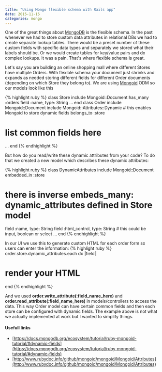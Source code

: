 ```yaml
---
title: "Using Mongo flexible schema with Rails app"
date: 2015-11-15
categories: mongo
---
```


One of the great things about [MongoDB](https://www.mongodb.org/) is the flexible schema.  In the past whenever we had to store custom data attributes in relational DBs we had to create separate lookup tables.  There would be a preset number of these custom fields with specific data types and separately we stored what their labels should be.  Or we would create tables for key/value pairs and do complex lookups.  It was a pain.  That's where flexible schema is great.

Let's say you are building an online shopping mall where different Stores have multiple Orders.  With flexible schema your document just shrinks and expands as needed storing different fields for different Order documents (depending on which Store they belong to).  We are using [Mongoid](https://github.com/mongodb/mongoid) ODM so our models look like this

{% highlight ruby %}
class Store
  include Mongoid::Document
  has_many :orders
  field :name,                  type: String
  ...
end
class Order
  include Mongoid::Document
  include Mongoid::Attributes::Dynamic # this enables Mongoid to store dynamic fields
  belongs_to :store
  # list common fields here
  ...
end
{% endhighlight %}

But how do you read/write these dynamic attributes from your code?  To do that we created a new model which describes these dynamic attributes:

{% highlight ruby %}
class DynamicAttributes
  include Mongoid::Document
  embedded_in :store
  # there is inverse embeds_many: dynamic_attributes defined in Store model
  field :name,                  type: String
  field :html_control,          type: String # this could be input, boolean or select
  ...
end
{% endhighlight %}

In our UI we use this to generate custom HTML for each order form so users can enter the information:
{% highlight ruby %}
order.store.dynamic_attributes.each do |field|
  # render your HTML
end
{% endhighlight %}

And we used **order.write_attribute(:field_name_here)** and **order.read_attribute(:field_name_here)** in models/controllers to access the data.  This way Order model can have certain common fields and then each store can be configured with dynamic fields.  The example above is not what we actually implemented at work but I wanted to simplify things.

#### Usefull links
* [https://docs.mongodb.org/ecosystem/tutorial/ruby-mongoid-tutorial/#dynamic-fields](https://docs.mongodb.org/ecosystem/tutorial/ruby-mongoid-tutorial/#dynamic-fields)
* [http://www.rubydoc.info/github/mongoid/mongoid/Mongoid/Attributes](http://www.rubydoc.info/github/mongoid/mongoid/Mongoid/Attributes)
